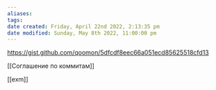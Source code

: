 ```yaml
---
aliases: 
tags: 
date created: Friday, April 22nd 2022, 2:13:35 pm
date modified: Sunday, May 8th 2022, 11:00:00 pm
---
```


https://gist.github.com/qoomon/5dfcdf8eec66a051ecd85625518cfd13

[[Соглашение по коммитам]]

[[exm]]
